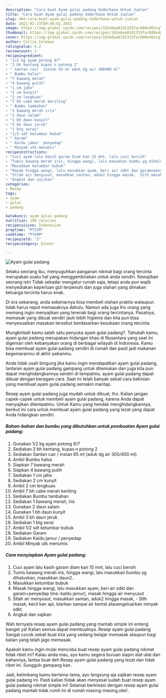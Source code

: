 ```yaml
---
description: "Cara buat Ayam gulai padang Sederhana Untuk Jualan"
title: "Cara buat Ayam gulai padang Sederhana Untuk Jualan"
slug: 404-cara-buat-ayam-gulai-padang-sederhana-untuk-jualan
date: 2021-01-23T09:48:01.385Z
image: https://img-global.cpcdn.com/recipes/182e6aa81d1333fa/680x482cq70/ayam-gulai-padang-foto-resep-utama.jpg
thumbnail: https://img-global.cpcdn.com/recipes/182e6aa81d1333fa/680x482cq70/ayam-gulai-padang-foto-resep-utama.jpg
cover: https://img-global.cpcdn.com/recipes/182e6aa81d1333fa/680x482cq70/ayam-gulai-padang-foto-resep-utama.jpg
author: Callie Coleman
ratingvalue: 4.2
reviewcount: 3
recipeingredient:
- "1/2 kg ayam potong 67"
- "2 bh kentang kupas n potong 2"
- " Santan cair  instan 65 ml aduk dg air 300400 ml"
- " Bumbu halus"
- "7 bawang merah"
- "4 bawang putih"
- "1 cm jahe"
- "2 cm kunyit"
- "2 cm lengkuas"
- "7 bh cabe merah keriting"
- " Bumbu tambahan"
- "1 bawang merah iris"
- "2 daun salam"
- "1 bh daun kunyit"
- "3 bh daun jeruk"
- "1 btg serai"
- "1/2 sdt ketumbar bubuk"
- " Garam"
- " Kaldu jamur  penyedap"
- " Minyak utk menumis"
recipeinstructions:
- "Cuci ayam lalu kasih garam diam kan 15 mnt, lalu cuci bersih"
- "Tumis bawang merah iris, hingga wangi, lalu masukkan bumbu yg dihaluskan, masukkan daun2.."
- "Masukkan ketumbar bubuk"
- "Masak hingga wangi, lalu masukkan ayam, beri air sdkt dan garam+penyedap (me: kaldu jamur), masak hingga air menyusut"
- "Stlah air menyusut, masukkan santan, aduk2 hingga masak,  Slth masak, kecil kan api, biarkan sampai air kental atauengeluarkan minyak sdkt."
- "Angkat dan sajikan"
categories:
- Resep
tags:
- ayam
- gulai
- padang

katakunci: ayam gulai padang 
nutrition: 199 calories
recipecuisine: Indonesian
preptime: "PT21M"
cooktime: "PT49M"
recipeyield: "2"
recipecategory: Dinner

---
```



![Ayam gulai padang](https://img-global.cpcdn.com/recipes/182e6aa81d1333fa/680x482cq70/ayam-gulai-padang-foto-resep-utama.jpg)

Selaku seorang ibu, menyuguhkan panganan nikmat bagi orang tercinta merupakan suatu hal yang menggembirakan untuk anda sendiri. Kewajiban seorang istri Tidak sekadar mengatur rumah saja, tetapi anda pun wajib menyediakan keperluan gizi terpenuhi dan juga olahan yang dimakan keluarga tercinta harus enak.

Di era  sekarang, anda sebenarnya bisa membeli olahan praktis walaupun tidak harus repot memasaknya dahulu. Namun ada juga lho orang yang memang ingin menyajikan yang terenak bagi orang tercintanya. Pasalnya, memasak yang dibuat sendiri jauh lebih higienis dan kita pun bisa menyesuaikan masakan tersebut berdasarkan kesukaan orang tercinta. 



Mungkinkah kamu salah satu penyuka ayam gulai padang?. Tahukah kamu, ayam gulai padang merupakan hidangan khas di Nusantara yang saat ini digemari oleh kebanyakan orang di berbagai wilayah di Indonesia. Kamu bisa membuat ayam gulai padang sendiri di rumah dan pasti jadi makanan kegemaranmu di akhir pekanmu.

Anda tidak usah bingung jika kamu ingin mendapatkan ayam gulai padang, lantaran ayam gulai padang gampang untuk ditemukan dan juga kita pun dapat menghidangkannya sendiri di tempatmu. ayam gulai padang dapat dibuat dengan beragam cara. Saat ini telah banyak sekali cara kekinian yang membuat ayam gulai padang semakin mantap.

Resep ayam gulai padang juga mudah untuk dibuat, lho. Kalian jangan capek-capek untuk membeli ayam gulai padang, karena Anda dapat menyajikan ditempatmu. Untuk Kamu yang hendak menghidangkannya, berikut ini cara untuk membuat ayam gulai padang yang lezat yang dapat Anda hidangkan sendiri.

<!--inarticleads1-->

##### Bahan-bahan dan bumbu yang dibutuhkan untuk pembuatan Ayam gulai padang:

1. Gunakan 1/2 kg ayam potong 6/7
1. Sediakan 2 bh kentang, kupas n potong 2
1. Sediakan  Santan cair / instan 65 ml (aduk dg air 300/400 ml)
1. Ambil  Bumbu halus
1. Siapkan 7 bawang merah
1. Siapkan 4 bawang putih
1. Sediakan 1 cm jahe
1. Sediakan 2 cm kunyit
1. Ambil 2 cm lengkuas
1. Ambil 7 bh cabe merah keriting
1. Sediakan  Bumbu tambahan
1. Sediakan 1 bawang merah, iris
1. Gunakan 2 daun salam
1. Gunakan 1 bh daun kunyit
1. Ambil 3 bh daun jeruk
1. Sediakan 1 btg serai
1. Ambil 1/2 sdt ketumbar bubuk
1. Sediakan  Garam
1. Sediakan  Kaldu jamur / penyedap
1. Ambil  Minyak utk menumis




<!--inarticleads2-->

##### Cara menyiapkan Ayam gulai padang:

1. Cuci ayam lalu kasih garam diam kan 15 mnt, lalu cuci bersih
1. Tumis bawang merah iris, hingga wangi, lalu masukkan bumbu yg dihaluskan, masukkan daun2..
1. Masukkan ketumbar bubuk
1. Masak hingga wangi, lalu masukkan ayam, beri air sdkt dan garam+penyedap (me: kaldu jamur), masak hingga air menyusut
1. Stlah air menyusut, masukkan santan, aduk2 hingga masak,  - Slth masak, kecil kan api, biarkan sampai air kental atauengeluarkan minyak sdkt.
1. Angkat dan sajikan




Wah ternyata resep ayam gulai padang yang mantab simple ini enteng banget ya! Kalian semua dapat membuatnya. Resep ayam gulai padang Sangat cocok sekali buat kita yang sedang belajar memasak ataupun bagi kalian yang telah jago memasak.

Apakah kamu ingin mulai mencoba buat resep ayam gulai padang nikmat tidak ribet ini? Kalau anda mau, ayo kamu segera buruan siapin alat-alat dan bahannya, lantas buat deh Resep ayam gulai padang yang lezat dan tidak ribet ini. Sungguh gampang kan. 

Jadi, ketimbang kamu berlama-lama, ayo langsung aja sajikan resep ayam gulai padang ini. Pasti kalian tiidak akan menyesal sudah buat resep ayam gulai padang nikmat simple ini! Selamat berkreasi dengan resep ayam gulai padang mantab tidak rumit ini di rumah masing-masing,oke!.


